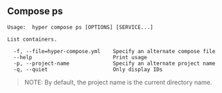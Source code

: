 ## Compose ps

	Usage:	hyper compose ps [OPTIONS] [SERVICE...]

	List containers.

	  -f, --file=hyper-compose.yml    Specify an alternate compose file
	  --help                          Print usage
	  -p, --project-name              Specify an alternate project name
	  -q, --quiet                     Only display IDs


> NOTE: By default, the project name is the current directory name.
